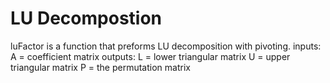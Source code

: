 # LU Decompostion
luFactor is a function that preforms LU decomposition with pivoting.
inputs: A = coefficient matrix
outputs:
L = lower triangular matrix
U = upper triangular matrix
P = the permutation matrix
